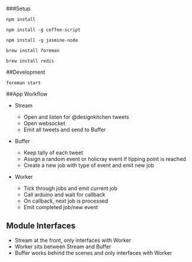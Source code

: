 ###Setup

  `npm install`

  `npm install -g coffee-script`

  `npm install -g jasmine-node`

  `brew install foreman`

  `brew install redis`

##Development

  `foreman start`

##App Workflow

   - Stream
     - Open and listen for @designkitchen tweets
     - Open websocket
     - Emit all tweets and send to Buffer

   - Buffer
     - Keep tally of each tweet
     - Assign a random event or holicray event if tipping point is reached
     - Create a new job with type of event and emit new job

   - Worker
     - Tick through jobs and emit current job
     - Call arduino and wait for callback
     - On callback, next job is processed
     - Emit completed job/new event


## Module Interfaces

  - Stream at the front, only interfaces with Worker
  - Worker sits between Stream and Buffer
  - Buffer works behind the scenes and only interfaces with Worker
